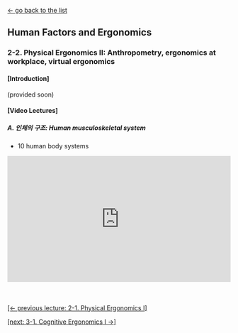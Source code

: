 [← go back to the list](https://HandongHCI.github.io/Courses)

## Human Factors and Ergonomics

### 2-2. Physical Ergonomics II: Anthropometry, ergonomics at workplace, virtual ergonomics

#### [Introduction]
(provided soon)

#### [Video Lectures]

##### A. 인체의 구조: Human musculoskeletal system
- 10 human body systems
<div style="position: relative; padding-bottom: 56.25%; padding-top: 0px; margin-bottom: 50px; height: 0;"><iframe src="https://www.youtube.com/embed/Ae4MadKPJC0" frameborder="0" allow="autoplay; encrypted-media" allowfullscreen style="position: absolute; top: 0; left: 0; width: 100%; height: 100%;"></iframe></div>




[[← previous lecture: 2-1. Physical Ergonomics I]](HFE02_1.md)

[[next: 3-1. Cognitive Ergonomics I →]](HFE03_1.md)